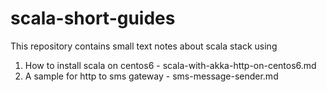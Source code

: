# scala-short-guides

This repository contains small text notes about scala stack using

1. How to install scala on centos6 - scala-with-akka-http-on-centos6.md
2. A sample for http to sms gateway - sms-message-sender.md

